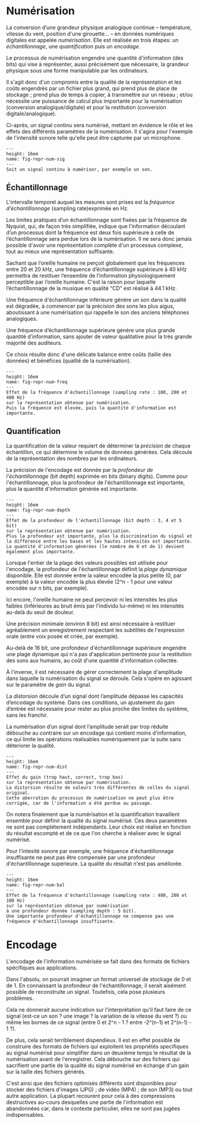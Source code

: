 # Numérisation

La conversion d’une grandeur physique analogique continue  – température, vitesse du vent, position d'une girouette… – en données numériques digitales est appelée *numérisation*. Elle est réalisée en trois étapes: un *échantillonnage*, une *quantification* puis un *encodage*.

Le processus de numérisation engendre une quantité d'information (des bits) qui vise à représenter, aussi précisément que nécessaire, la grandeur physique sous une forme manipulable par les ordinateurs. 

Il s'agit donc d'un compromis entre la qualité de la représentation et les coûts engendrés par un fichier plus grand, qui prend plus de place de stockage ; prend plus de temps à copier, à transmettre sur un réseau ; et/ou nécessite une puissance de calcul plus importante pour la numérisation (conversion analogique/digitale) et pour la restitution (conversion digitale/analogique).

Ci-après, un signal continu sera numérisé, mettant en évidence le rôle et les effets des différents paramètres de la numérisation. Il s'agira pour l'exemple de l'intensité sonore telle qu'elle peut être capturée par un microphone.


```{figure} media/numerisation-00.png
---
height: 16em
name: fig-repr-num-sig
---
Soit un signal continu à numériser, par exemple un son.
```



## Échantillonnage

L’intervalle temporel auquel les mesures sont prises est la *fréquence d’échantillonnage* (sampling rate)exprimée en Hz. 

Les limites pratiques d’un échantillonnage sont fixées par la fréquence de Nyquist, qui, de façon très simplifiée, indique que l’information découlant d’un processus dont la fréquence est deux fois supérieure à celle de l’échantillonnage sera perdue lors de la numérisation. Il ne sera donc jamais possible d'avoir une représentation complète d'un processus complexe, tout au mieux une représentation suffisante. 

Sachant que l’oreille humaine ne perçoit globalement que les fréquences entre 20 et 20 kHz, une fréquence d’échantillonnage supérieure à 40 kHz permettra de restituer l’ensemble de l’information physiologiquement perceptible par l’oreille humaine. C'est la raison pour laquelle l’échantillonnage de la musique en qualité “CD” est réalisé à 44.1 kHz. 

Une fréquence d'échantillonnage inférieure génère un son dans la qualité est dégradée, à commencer par la précision des sons les plus aigus, aboutissant à une numérisation qui rappelle le son des anciens téléphones analogiques. 

Une fréquence d’échantillonnage supérieure génère une plus grande quantité d’information, sans ajouter de valeur qualitative pour la très grande majorité des auditeurs.  

Ce choix résulte donc d'une délicate balance entre coûts (taille des données) et bénéfices (qualité de la numérisation).



```{figure} media/numerisation-01.png
---
height: 16em
name: fig-repr-num-freq
---
Effet de la fréquence d'échantillonnage (sampling rate : 100, 200 et 400 Hz) 
sur la représentation obtenue par numérisation. 
Puis la fréquence est élevée, puis la quantité d'information est importante. 

```



## Quantification

La quantification de la valeur requiert de déterminer la *précision* de chaque échantillon, ce qui détermine le volume de données générées. Cela découle de la représentation des nombres par les ordinateurs. 

La précision de l'encodage est donnée par la *profondeur de l'échantillonnage* (bit depth) exprimée en bits (binary digits). Comme pour l'échantillonnage, plus la profondeur de l'échantillonnage est importante, plus la quantité d'information générée est importante. 



```{figure} media/numerisation-02.png
---
height: 16em
name: fig-repr-num-depth
---
Effet de la profondeur de l'échantillonnage (bit depth : 3, 4 et 5 bit) 
sur la représentation obtenue par numérisation. 
Plus la profondeur est importante, plus la discrimination du signal et 
la différence entre les bases et les hautes intensités est importante.
La quantité d'information générées (le nombre de 0 et de 1) devient 
également plus importante.
```


Lorsque l'entier de la plage des valeurs possibles est utilisée pour l'encodage, la profondeur de l'échantillonnage définit la *plage dynamique* disponible. Elle est donnée entre la valeur encodée la plus petite (0, par exemple) à la valeur encodée la plus élevée (2^n - 1 pour une valeur encodée sur n bits, par exemple).

Ici encore, l'oreille humaine ne peut percevoir ni les intensités les plus faibles (inférieures au bruit émis par l'individu lui-même) ni les intensités au-delà du seuil de douleur. 

Une précision minimale (environ 8 bit) est ainsi nécessaire à restituer agréablement un enregistrement respectant les subtilités de l'expression orale (entre voix posée et criée, par exemple). 

Au-delà de 16 bit, une profondeur d'échantillonnage supérieure engendre une plage dynamique qui n'a pas d'application pertinente pour la restitution des sons aux humains, au coût d'une quantité d'information collectée.




À l'inverse, il est nécessaire de gérer correctement la plage d'amplitude dans laquelle la numérisation du signal se déroule. Cela s'opère en agissant sur le paramètre de *gain* du signal. 

La *distorsion* découle d’un signal dont l’amplitude dépasse les capacités d’encodage du système. Dans ces conditions, un ajustement du gain d’entrée est nécessaire pour rester au plus proche des limites du système, sans les franchir. 

La numérisation d’un signal dont l’amplitude serait par trop réduite débouche au contraire sur un encodage qui contient moins d’information, ce qui limite les opérations réalisables numériquement par la suite sans déteriorer la qualité.



```{figure} media/numerisation-04.png
---
height: 16em
name: fig-repr-num-dist
---
Effet du gain (trop haut, correct, trop bas) 
sur la représentation obtenue par numérisation.
La distorsion résulte de valeurs très différentes de celles du signal original. 
Cette aberration du processus de numérisation ne peut plus être corrigée, car de l'information a été perdue au passage.
```






On notera finalement que la numérisation et la quantification travaillent ensemble pour définir la qualité du signal numérisé. Ces deux paramètres ne sont pas complétement indépendants. Leur choix est réalisé en fonction du résultat escompté et de ce que l'on cherche à réaliser avec le signal numérisé. 

Pour l'intesité sonore par exemple, une fréquence d'échantillonnage insuffisante ne peut pas être compensée par une profondeur d'échantillonnage supérieure. La qualité du résultat n'est pas améliorée.


```{figure} media/numerisation-03.png
---
height: 16em
name: fig-repr-num-bal
---
Effet de la fréquence d'échantillonnage (sampling rate : 400, 200 et 100 Hz) 
sur la représentation obtenue par numérisation 
à une profondeur donnée (sampling depth : 5 bit).
Une importante profondeur d'échantillonnage ne compense pas une fréquence d'échantillonnage insuffisante.
```








# Encodage

L'encodage de l'information numérisée se fait dans des formats de fichiers spécifiques aux applications. 

Dans l'absolu, on pourrait imaginer un format universel de stockage de 0 et de 1. En connaissant la profondeur de l'échantillonnage, il serait aisément possible de reconstruite un signal. Toutefois, cela pose plusieurs problèmes. 

Cela ne donnerait aucune indication sur l'interprétation qu'il faut faire de ce signal (est-ce un son ? une image ? la variation de la vitesse du vent ?) ou même les bornes de ce signal (entre 0 et 2^n - 1 ? entre -2^(n-1) et 2^(n-1) - 1 ?).

De plus, cela serait terriblement dispendieux. Il est en effet possible de construire des formats de fichiers qui exploitent les propriétés specifiques au signal numérisé pour simplifier dans un deuxième temps le résultat de la numérisation avant de l'enregistrer. Cela débouche sur des fichiers qui sacrifient une partie de la qualité du signal numérisé en échange d'un gain sur la taille des fichiers générés. 

C'est ainsi que des fichiers optimisés différents sont disponibles pour stocker des fichiers d'images (JPG) ; de vidéo (MP4) ; de son (MP3) ou tout autre application. La plupart recourent pour cela à des compressions destructives au-cours desquelles une partie de l'information est abandonnées car, dans le contexte particulier, elles ne sont pas jugées indispensables.  
